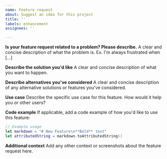```yaml
---
name: Feature request
about: Suggest an idea for this project
title: ''
labels: enhancement
assignees: ''

---
```


**Is your feature request related to a problem? Please describe.**
A clear and concise description of what the problem is. Ex. I'm always frustrated when [...]

**Describe the solution you'd like**
A clear and concise description of what you want to happen.

**Describe alternatives you've considered**
A clear and concise description of any alternative solutions or features you've considered.

**Use case**
Describe the specific use case for this feature. How would it help you or other users?

**Code example**
If applicable, add a code example of how you'd like to use this feature:

```swift
// Example usage
let markdown = "# New Feature\n**Bold** text"
let attributedString = markdown.toAttributedString()
```

**Additional context**
Add any other context or screenshots about the feature request here.
